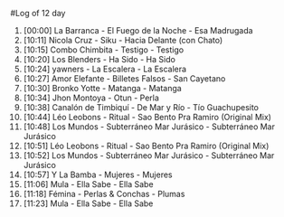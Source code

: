 #Log of 12 day

1. [00:00] La Barranca - El Fuego de la Noche - Esa Madrugada
1. [10:11] Nicola Cruz - Siku - Hacia Delante (con Chato)
1. [10:15] Combo Chimbita - Testigo - Testigo
1. [10:20] Los Blenders - Ha Sido - Ha Sido
1. [10:24] yawners - La Escalera - La Escalera
1. [10:27] Amor Elefante - Billetes Falsos - San Cayetano
1. [10:30] Bronko Yotte - Matanga - Matanga
1. [10:34] Jhon Montoya - Otun - Perla
1. [10:38] Canalón de Timbiquí - De Mar y Río - Tío Guachupesito
1. [10:44] Léo Leobons - Ritual - Sao Bento Pra Ramiro (Original Mix)
1. [10:48] Los Mundos - Subterráneo Mar Jurásico - Subterráneo Mar Jurásico
1. [10:51] Léo Leobons - Ritual - Sao Bento Pra Ramiro (Original Mix)
1. [10:52] Los Mundos - Subterráneo Mar Jurásico - Subterráneo Mar Jurásico
1. [10:57] Y La Bamba - Mujeres - Mujeres
1. [11:06] Mula - Ella Sabe - Ella Sabe
1. [11:18] Fémina - Perlas & Conchas - Plumas
1. [11:23] Mula - Ella Sabe - Ella Sabe
